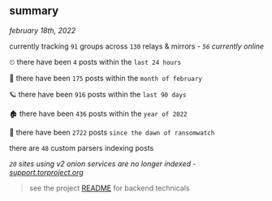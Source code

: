 
## summary
_february 18th, 2022_

currently tracking `91` groups across `130` relays & mirrors - _`56` currently online_

⏲ there have been `4` posts within the `last 24 hours`

🦈 there have been `175` posts within the `month of february`

🪐 there have been `916` posts within the `last 90 days`

🏚 there have been `436` posts within the `year of 2022`

🦕 there have been `2722` posts `since the dawn of ransomwatch`

there are `48` custom parsers indexing posts

_`20` sites using v2 onion services are no longer indexed - [support.torproject.org](https://support.torproject.org/onionservices/v2-deprecation/)_

> see the project [README](https://github.com/thetanz/ransomwatch#ransomwatch--) for backend technicals
